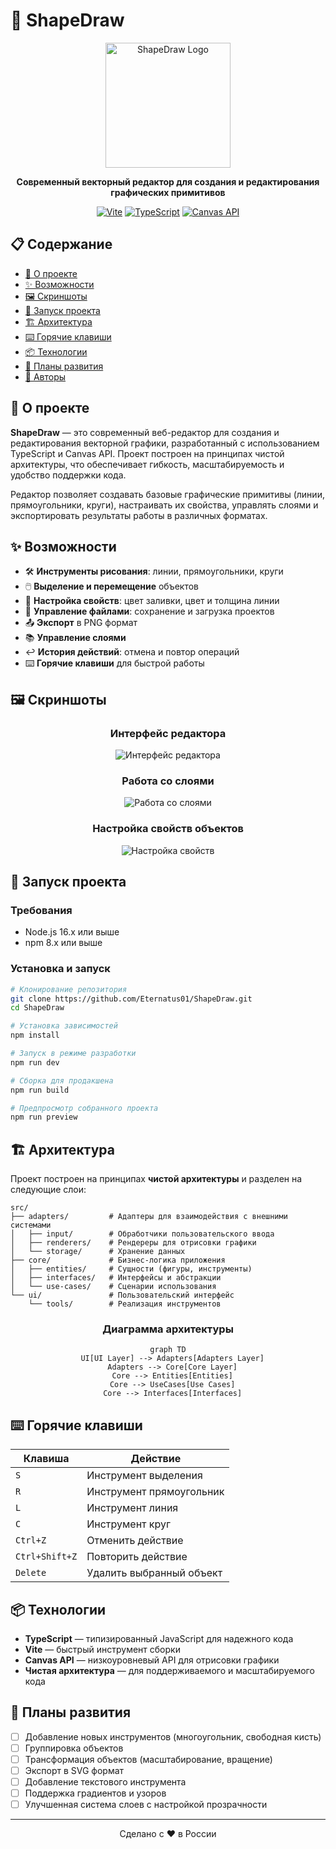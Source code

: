 # 🎨 ShapeDraw

<div align="center">
  
  <img src="./assets/images/logo.svg" alt="ShapeDraw Logo" width="200" height="200">
  
  **Современный векторный редактор для создания и редактирования графических примитивов**
  
  [![Vite](https://img.shields.io/badge/Vite-646CFF?style=for-the-badge&logo=vite&logoColor=white)](https://vitejs.dev/)
  [![TypeScript](https://img.shields.io/badge/TypeScript-3178C6?style=for-the-badge&logo=typescript&logoColor=white)](https://www.typescriptlang.org/)
  [![Canvas API](https://img.shields.io/badge/Canvas_API-FF9800?style=for-the-badge&logo=html5&logoColor=white)](https://developer.mozilla.org/en-US/docs/Web/API/Canvas_API)
  
</div>

## 📋 Содержание

- [📝 О проекте](#-о-проекте)
- [✨ Возможности](#-возможности)
- [🖼️ Скриншоты](#-скриншоты)
- [🚀 Запуск проекта](#-запуск-проекта)
- [🏗️ Архитектура](#-архитектура)
- [⌨️ Горячие клавиши](#-горячие-клавиши)
- [📦 Технологии](#-технологии)
- [🔄 Планы развития](#-планы-развития)
- [👥 Авторы](#-авторы)

## 📝 О проекте

**ShapeDraw** — это современный веб-редактор для создания и редактирования векторной графики, разработанный с использованием TypeScript и Canvas API. Проект построен на принципах чистой архитектуры, что обеспечивает гибкость, масштабируемость и удобство поддержки кода.

Редактор позволяет создавать базовые графические примитивы (линии, прямоугольники, круги), настраивать их свойства, управлять слоями и экспортировать результаты работы в различных форматах.

## ✨ Возможности

- 🛠️ **Инструменты рисования**: линии, прямоугольники, круги
- 🖱️ **Выделение и перемещение** объектов
- 🎨 **Настройка свойств**: цвет заливки, цвет и толщина линии
- 📂 **Управление файлами**: сохранение и загрузка проектов
- 📤 **Экспорт** в PNG формат
- 📚 **Управление слоями**
- ↩️ **История действий**: отмена и повтор операций
- ⌨️ **Горячие клавиши** для быстрой работы

## 🖼️ Скриншоты

<div align="center">
  
  
  ### Интерфейс редактора
  
  ![Интерфейс редактора](./assets/images/interface.png)
  
  ### Работа со слоями
  
  ![Работа со слоями](./assets/images/layers.png)
  
  ### Настройка свойств объектов
  
  ![Настройка свойств](./assets/images/properties.png)
  
</div>

## 🚀 Запуск проекта

### Требования

- Node.js 16.x или выше
- npm 8.x или выше

### Установка и запуск

```bash
# Клонирование репозитория
git clone https://github.com/Eternatus01/ShapeDraw.git
cd ShapeDraw

# Установка зависимостей
npm install

# Запуск в режиме разработки
npm run dev

# Сборка для продакшена
npm run build

# Предпросмотр собранного проекта
npm run preview
```

## 🏗️ Архитектура

Проект построен на принципах **чистой архитектуры** и разделен на следующие слои:

```
src/
├── adapters/         # Адаптеры для взаимодействия с внешними системами
│   ├── input/        # Обработчики пользовательского ввода
│   ├── renderers/    # Рендереры для отрисовки графики
│   └── storage/      # Хранение данных
├── core/             # Бизнес-логика приложения
│   ├── entities/     # Сущности (фигуры, инструменты)
│   ├── interfaces/   # Интерфейсы и абстракции
│   └── use-cases/    # Сценарии использования
└── ui/               # Пользовательский интерфейс
    └── tools/        # Реализация инструментов
```

<div align="center">
  
  ### Диаграмма архитектуры
  
  ```mermaid
  graph TD
    UI[UI Layer] --> Adapters[Adapters Layer]
    Adapters --> Core[Core Layer]
    Core --> Entities[Entities]
    Core --> UseCases[Use Cases]
    Core --> Interfaces[Interfaces]
  ```
  
</div>

## ⌨️ Горячие клавиши

| Клавиша | Действие |
|---------|----------|
| `S` | Инструмент выделения |
| `R` | Инструмент прямоугольник |
| `L` | Инструмент линия |
| `C` | Инструмент круг |
| `Ctrl+Z` | Отменить действие |
| `Ctrl+Shift+Z` | Повторить действие |
| `Delete` | Удалить выбранный объект |

## 📦 Технологии

- **TypeScript** — типизированный JavaScript для надежного кода
- **Vite** — быстрый инструмент сборки
- **Canvas API** — низкоуровневый API для отрисовки графики
- **Чистая архитектура** — для поддерживаемого и масштабируемого кода

## 🔄 Планы развития

- [ ] Добавление новых инструментов (многоугольник, свободная кисть)
- [ ] Группировка объектов
- [ ] Трансформация объектов (масштабирование, вращение)
- [ ] Экспорт в SVG формат
- [ ] Добавление текстового инструмента
- [ ] Поддержка градиентов и узоров
- [ ] Улучшенная система слоев с настройкой прозрачности

---

<div align="center">
  
  Сделано с ❤️ в России
  
</div>
